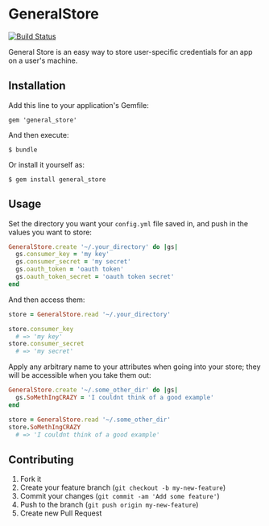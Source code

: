 # GeneralStore
[![Build Status](https://travis-ci.org/stuartnelson3/general_store.png?branch=master)](https://travis-ci.org/stuartnelson3/general_store)

General Store is an easy way to store user-specific credentials for an
app on a user's machine.

## Installation

Add this line to your application's Gemfile:

    gem 'general_store'

And then execute:

    $ bundle

Or install it yourself as:

    $ gem install general_store

## Usage

Set the directory you want your `config.yml` file saved in, and push in
the values you want to store:

``` ruby
GeneralStore.create '~/.your_directory' do |gs|
  gs.consumer_key = 'my key'
  gs.consumer_secret = 'my secret'
  gs.oauth_token = 'oauth token'
  gs.oauth_token_secret = 'oauth token secret'
end
```

And then access them:

``` ruby
store = GeneralStore.read '~/.your_directory'

store.consumer_key
  # => 'my key'
store.consumer_secret
  # => 'my secret'
```

Apply any arbitrary name to your attributes when going into your store;
they will be accessible when you take them out:

``` ruby
GeneralStore.create '~/.some_other_dir' do |gs|
  gs.SoMethIngCRAZY = 'I couldnt think of a good example'
end

store = GeneralStore.read '~/.some_other_dir'
store.SoMethIngCRAZY
  # => 'I couldnt think of a good example'
```

## Contributing

1. Fork it
2. Create your feature branch (`git checkout -b my-new-feature`)
3. Commit your changes (`git commit -am 'Add some feature'`)
4. Push to the branch (`git push origin my-new-feature`)
5. Create new Pull Request
